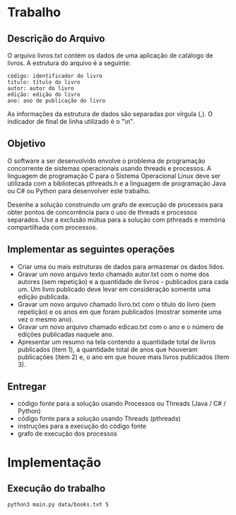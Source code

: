 # Trabalho

## Descrição do Arquivo

O arquivo livros.txt contém os dados de uma aplicação de catálogo de livros. A estrutura do arquivo é a seguinte:

    código: identificador do livro
    titulo: título do livro
    autor: autor do livro
    edição: edição do livro
    ano: ano de publicação do livro

As informações da estrutura de dados são separadas por vírgula (,). O indicador de final de linha utilizado é o "\n".

## Objetivo

O software a ser desenvolvido envolve o problema de programação concorrente de sistemas operacionais usando threads e processos. A linguagem de programação C para o Sistema Operacional Linux deve ser utilizada com a bibliotecas pthreads.h e a linguagem de programação Java ou C# ou Python para desenvolver este trabalho.

Desenhe a solução construindo um grafo de execução de processos para obter pontos de concorrência para o uso de threads e processos separados. Use a exclusão mútua para a solução com pthreads e memória compartilhada com processos.

## Implementar as seguintes operações

- Criar uma ou mais estruturas de dados para armazenar os dados lidos.
- Gravar um novo arquivo texto chamado autor.txt com o nome dos autores (sem repetição) e a quantidade de livros - publicados para cada um. Um livro publicado deve levar em consideração somente uma edição publicada.
- Gravar um novo arquivo chamado livro.txt com o título do livro (sem repetição) e os anos em que foram publicados (mostrar somente uma vez o mesmo ano).
- Gravar um novo arquivo chamado edicao.txt com o ano e o número de edições publicadas naquele ano.
- Apresentar um resumo na tela contendo a quantidade total de livros publicados (item 1), a quantidade total de anos que houveram publicações (item 2) e, o ano em que houve mais livros publicados (item 3).

## Entregar

- código fonte para a solução usando Processos ou Threads (Java / C# / Python)
- código fonte para a solução usando Threads (pthreads)
- instruções para a execução do código fonte
- grafo de execução dos processos

# Implementação

## Execução do trabalho

```
python3 main.py data/books.txt 5
```
